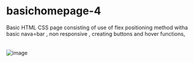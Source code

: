 ﻿# basichomepage-4
Basic HTML CSS page consisting of use of flex positioning method witha basic nava=bar , non responsive , creating buttons and hover functions,
<br> <br> <br>
![image](https://user-images.githubusercontent.com/92685449/219880760-18929b54-0516-4171-80a1-0c1164d9317b.png)
